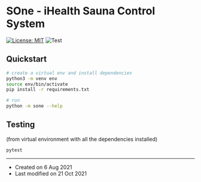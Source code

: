 # SOne - iHealth Sauna Control System

[![License: MIT](https://img.shields.io/badge/License-MIT-yellow.svg)](https://opensource.org/licenses/MIT)
![Test](https://github.com/hotteshen/eastec.s1/actions/workflows/python-package.yml/badge.svg)


## Quickstart

```sh
# create a virtual env and install dependencies
python3 -m venv env
source env/bin/activate
pip install -r requirements.txt

# run
python -m sone --help
```


## Testing

(from virtual environment with all the dependencies installed)

```sh
pytest
```

---

* Created on 6 Aug 2021
* Last modified on 21 Oct 2021
